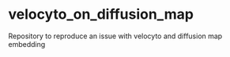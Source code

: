 # velocyto_on_diffusion_map
Repository to reproduce an issue with velocyto and diffusion map embedding 
